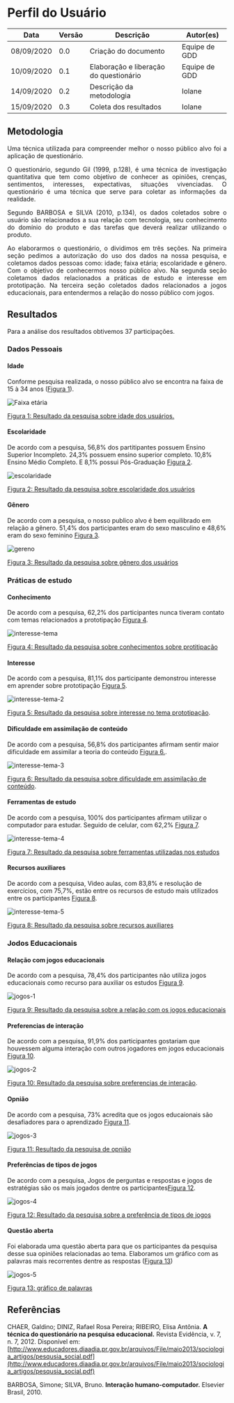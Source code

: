 # Perfil do Usuário

Data | Versão | Descrição | Autor(es)
---- | ---- | ----| -----
08/09/2020 | 0.0 | Criação do documento | Equipe de GDD
10/09/2020 | 0.1| Elaboração  e liberação do questionário | Equipe de GDD
14/09/2020 | 0.2 | Descrição da metodologia | Iolane
15/09/2020 | 0.3 | Coleta dos resultados | Iolane

## Metodologia

<p align="justify">Uma técnica utilizada para compreender melhor o nosso público alvo foi a aplicação de questionário.</p> 

<p align="justify">O questionário, segundo Gil (1999, p.128), é uma técnica de investigação quantitativa que tem como objetivo de conhecer as opiniões, crenças, sentimentos, interesses, expectativas, situações vivenciadas. O questionário é uma técnica que serve para coletar as informações da realidade. </p>

<p align="justify">Segundo BARBOSA e SILVA (2010, p.134), os dados coletados sobre o usuário são relacionados a sua relação com tecnologia, seu conhecimento do domínio do produto e das tarefas que deverá realizar utilizando o produto.</p>

<p align="justify">Ao elaborarmos o questionário, o dividimos em três seções. Na primeira seção pedimos a autorização do uso dos dados na nossa pesquisa, e coletamos dados pessoas como: idade; faixa etária; escolaridade e gênero. Com o objetivo de conhecermos nosso público alvo. Na segunda seção coletamos dados relacionados a práticas de estudo e interesse em prototipação. Na terceira seção coletados dados relacionados a jogos educacionais, para entendermos a relação do nosso público com jogos.</p>


## Resultados

Para a análise dos resultados obtivemos 37 participações.

### Dados Pessoais

#### Idade

Conforme pesquisa realizada, o nosso público alvo se encontra na faixa de 15 à 34 anos ([Figura 1](./img/faixa-etaria.jpeg)).


![Faixa etária](./img/faixa-etaria.jpeg)

[Figura 1: Resultado da pesquisa sobre idade dos usuários.](/img/faixa-etaria.jpeg)

#### Escolaridade

De acordo com a pesquisa, 56,8% dos partitipantes possuem Ensino Superior Incompleto. 24,3% possuem ensino superior completo. 10,8% Ensino Médio Completo. E 8,1% possui Pós-Graduação [Figura 2](./img/escolaridade.jpeg).

![escolaridade](./img/escolaridade.jpeg)

[Figura 2: Resultado da pesquisa sobre escolaridade dos usuários](./img/escolaridade.jpeg)


#### Gênero

De acordo com a pesquisa, o nosso publico alvo é bem equilibrado em relação a gênero. 51,4% dos participantes eram do sexo masculino e 48,6% eram do sexo feminino [Figura 3](./img/genero.jpeg).

![gereno](./img/genero.jpeg)

[Figura 3: Resultado da pesquisa sobre gênero dos usuários](./img/genero.jpeg)

### Práticas de estudo

#### Conhecimento

De acordo com a pesquisa, 62,2% dos participantes nunca tiveram contato com temas relacionados a prototipação [Figura 4](./img/contato-prototipacao.jpeg).

![interesse-tema](./img/contato-prototipacao.jpeg)

[Figura 4: Resultado da pesquisa sobre conhecimentos sobre protitipação](./img/contato-prototipacao.jpeg)

#### Interesse

De acordo com a pesquisa, 81,1% dos participante demonstrou interesse em aprender sobre prototipação [Figura 5](./img/aprender-prototipacao.jpeg).

![interesse-tema-2](./img/aprender-prototipacao.jpeg)

[Figura 5: Resultado da pesquisa sobre interesse no tema prototipação](./img/aprender-prototipacao.jpeg).

#### Dificuldade em assimilação de conteúdo

De acordo com a pesquisa, 56,8% dos participantes afirmam sentir maior dificuldade em assimilar a teoria do conteúdo [Figura 6.](./img/teoria-pratica.jpeg).

![interesse-tema-3](./img/teoria-pratica.jpeg)

[Figura 6: Resultado da pesquisa sobre dificuldade em assimilação de conteúdo](./img/teoria-pratica.jpeg).

#### Ferramentas de estudo

De acordo com a pesquisa, 100% dos participantes afirmam utilizar o computador para estudar. Seguido de celular, com 62,2% [Figura 7](./img/equipamentos-estudos.jpeg).

![interesse-tema-4](./img/equipamentos-estudos.jpeg)

[Figura 7: Resultado da pesquisa sobre ferramentas utilizadas nos estudos](./img/equipamentos-estudos.jpeg)

#### Recursos auxiliares

De acordo com a pesquisa, Video aulas, com 83,8% e resolução de exercícios, com 75,7%, estão entre os recursos de estudo mais utilizados entre os participantes [Figura 8](./img/recursos.jpeg).

![interesse-tema-5](./img/recursos.jpeg)

[Figura 8: Resultado da pesquisa sobre recursos auxiliares](./img/recursos.jpeg)

### Jodos Educacionais

#### Relação com jogos educacionais

De acordo com a pesquisa, 78,4% dos participantes não utiliza jogos educacionais como recurso para auxiliar os estudos [Figura 9](./img/utiliza-jogos.jpeg).

![jogos-1](./img/utiliza-jogos.jpeg)

[Figura 9: Resultado da pesquisa sobre a relação com os jogos educacionais](./img/utiliza-jogos.jpeg)

#### Preferencias de interação
De acordo com a pesquisa, 91,9% dos participantes gostariam que houvessem alguma interação com outros jogadores em jogos educacionais [Figura 10](./img/interacao-jogos.jpeg).

![jogos-2](./img/interacao-jogos.jpeg)

[Figura 10: Resultado da pesquisa sobre preferencias de interação](./img/interacao-jogos.jpeg).

#### Opnião
De acordo com a pesquisa, 73% acredita que os jogos educaionais são desafiadores para o aprendizado [Figura 11](./img/desafiadores.jpeg).

![jogos-3](./img/desafiadores.jpeg)

[Figura 11: Resultado da pesquisa de opnião](./img/desafiadores.jpeg)

#### Preferências de tipos de jogos

De acordo com a pesquisa, Jogos de perguntas e respostas e jogos de estratégias são os mais jogados dentre os participantes[Figura 12](./img/tipo-jogo.jpeg).

![jogos-4](./img/tipo-jogo.jpeg)

[Figura 12: Resultado da pesquisa sobre a preferência de tipos de jogos](./img/tipo-jogo.jpeg)

#### Questão aberta

Foi elaborada uma questão aberta para que os participantes da pesquisa desse sua opiniões relacionadas ao tema.
Elaboramos um gráfico com as palavras mais recorrentes dentre as respostas ([Figura 13](./img/grafico-palavras.jpeg))

![jogos-5](./img/grafico-palavras.jpeg)

[Figura 13: gráfico de palavras](./img/grafico-palavras.jpeg)


## Referências

CHAER, Galdino; DINIZ, Rafael Rosa Pereira; RIBEIRO, Elisa Antônia. **A técnica do questionário na pesquisa educacional.** Revista Evidência, v. 7, n. 7, 2012. Disponível em: [http://www.educadores.diaadia.pr.gov.br/arquivos/File/maio2013/sociologia_artigos/pesqusia_social.pdf](http://www.educadores.diaadia.pr.gov.br/arquivos/File/maio2013/sociologia_artigos/pesqusia_social.pdf)

BARBOSA, Simone; SILVA, Bruno. **Interação humano-computador.** Elsevier Brasil, 2010.

